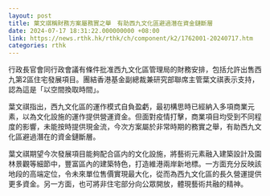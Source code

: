 ```yaml
---
layout: post
title: 葉文祺稱財務方案屬務實之舉　有助西九文化區避過潛在資金鏈斷層
date: 2024-07-17 18:31:22.000000000 +08:00
link: https://news.rthk.hk/rthk/ch/component/k2/1762001-20240717.htm
categories: rthk
---
```


行政長官會同行政會議有條件批准西九文化區管理局的財務安排，包括允許出售西九第2區住宅發展項目。團結香港基金副總裁兼研究部聯席主管葉文祺表示支持，認為這是「以空間換取時間」。

葉文祺指出，西九文化區的運作模式自負盈虧，最初構思時已經納入多項商業元素，以為文化設施的運作提供營運資金。但面對疫情打擊，商業項目均受到不同程度的影響，未能按時提供現金流，今次方案屬於非常時期的務實之舉，有助西九文化區避過潛在的資金鏈斷層。

葉文祺期望今次發展項目能夠配合區内的文化設施，將藝術元素融入建築設計及園林景觀等細節中，豐富區內的建築特色，打造維港兩岸新地標。一方面充分反映該地段的高端定位，令未來單位售價實現最大化，從而為西九文化區的長久營運提供更多資金。另一方面，也可將非住宅部分向公眾開放，體現藝術共融的精神。
